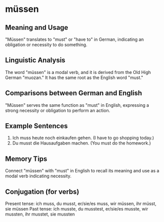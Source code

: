 # müssen
## Meaning and Usage
"Müssen" translates to "must" or "have to" in German, indicating an obligation or necessity to do something.
## Linguistic Analysis
The word "müssen" is a modal verb, and it is derived from the Old High German "muozan." It has the same root as the English word "must."
## Comparisons between German and English
"Müssen" serves the same function as "must" in English, expressing a strong necessity or obligation to perform an action.
## Example Sentences
1. Ich muss heute noch einkaufen gehen. (I have to go shopping today.)
2. Du musst die Hausaufgaben machen. (You must do the homework.)
## Memory Tips
Connect "müssen" with "must" in English to recall its meaning and use as a modal verb indicating necessity.
## Conjugation (for verbs)
Present tense: ich muss, du musst, er/sie/es muss, wir müssen, ihr müsst, sie müssen
Past tense: ich musste, du musstest, er/sie/es musste, wir mussten, ihr musstet, sie mussten